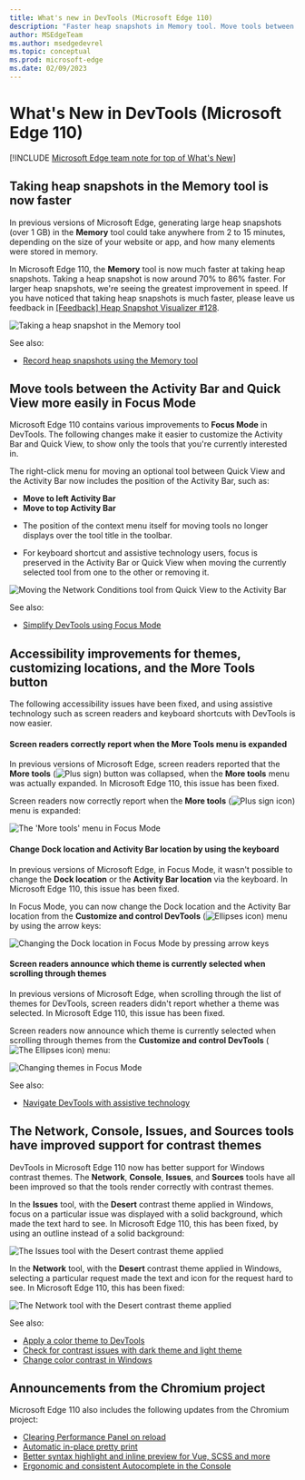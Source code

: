 ```yaml
---
title: What's new in DevTools (Microsoft Edge 110)
description: "Faster heap snapshots in Memory tool. Move tools between Activity Bar and Quick View in Focus Mode. Screen readers report when More Tools is expanded. Change Dock and Activity Bar location via keyboard. Screen readers announce which theme is selected. Improved support for contrast themes. And more."
author: MSEdgeTeam
ms.author: msedgedevrel
ms.topic: conceptual
ms.prod: microsoft-edge
ms.date: 02/09/2023
---
```

# What's New in DevTools (Microsoft Edge 110)

[!INCLUDE [Microsoft Edge team note for top of What's New](../../includes/edge-whats-new-note.md)]


<!-- ====================================================================== -->
## Taking heap snapshots in the Memory tool is now faster

<!-- Subtitle: When taking a heap snapshot greater than 1 GB in size, the time spent generating the snapshot in the Memory tool is at least 70% faster. -->

In previous versions of Microsoft Edge, generating large heap snapshots (over 1 GB) in the **Memory** tool could take anywhere from 2 to 15 minutes, depending on the size of your website or app, and how many elements were stored in memory.

In Microsoft Edge 110, the **Memory** tool is now much faster at taking heap snapshots.  Taking a heap snapshot is now around 70% to 86% faster.  For larger heap snapshots, we're seeing the greatest improvement in speed.  If you have noticed that taking heap snapshots is much faster, please leave us feedback in [[Feedback] Heap Snapshot Visualizer #128](https://github.com/MicrosoftEdge/DevTools/issues/128).<!-- todo: change to the real link text and URL -->

![Taking a heap snapshot in the Memory tool](./devtools-110-images/faster-heap-snapshot.png)

See also:
* [Record heap snapshots using the Memory tool](../../../memory-problems/heap-snapshots.md#take-a-snapshot)


<!-- ====================================================================== -->
## Move tools between the Activity Bar and Quick View more easily in Focus Mode

<!-- Subtitle: Customize both the Activity Bar and Quick View in Focus Mode to see only the tools you care about. -->

Microsoft Edge 110 contains various improvements to **Focus Mode** in DevTools.  The following changes make it easier to customize the Activity Bar and Quick View, to show only the tools that you're currently interested in.

The right-click menu for moving an optional tool between Quick View and the Activity Bar now includes the position of the Activity Bar, such as:
* **Move to left Activity Bar**
* **Move to top Activity Bar**
<!-- todo: screenshot -->

* The position of the context menu itself for moving tools no longer displays over the tool title in the toolbar.
<!-- todo: screenshot -->

* For keyboard shortcut and assistive technology users, focus is preserved in the Activity Bar or Quick View when moving the currently selected tool from one to the other or removing it.
<!-- todo: screenshot -->

![Moving the Network Conditions tool from Quick View to the Activity Bar](./devtools-110-images/focus-mode-moving-tools-context-menu.png)

See also:
* [Simplify DevTools using Focus Mode](../../../experimental-features/focus-mode.md)


<!-- ====================================================================== -->
## Accessibility improvements for themes, customizing locations, and the More Tools button

<!-- Subtitle: Using assistive technology such as screen readers and keyboard shortcuts with DevTools is now easier. -->

The following accessibility issues have been fixed, and using assistive technology such as screen readers and keyboard shortcuts with DevTools is now easier.


<!-- ------------------------------ -->
#### Screen readers correctly report when the More Tools menu is expanded

In previous versions of Microsoft Edge, screen readers reported that the **More tools** (![Plus sign](./devtools-110-images/more-tools-focus-mode-icon.png)) button was collapsed, when the **More tools** menu was actually expanded.  In Microsoft Edge 110, this issue has been fixed.

Screen readers now correctly report when the **More tools** (![Plus sign icon](./devtools-110-images/more-tools-focus-mode-icon.png)) menu is expanded:

![The 'More tools' menu in Focus Mode](./devtools-110-images/a11y-focus-mode-more-tools.png)


<!-- ------------------------------ -->
#### Change Dock location and Activity Bar location by using the keyboard

In previous versions of Microsoft Edge, in Focus Mode, it wasn't possible to change the **Dock location** or the **Activity Bar location** via the keyboard.  In Microsoft Edge 110, this issue has been fixed.

In Focus Mode, you can now change the Dock location and the Activity Bar location from the **Customize and control DevTools** (![Ellipses icon](./devtools-110-images/customize-devtools-focus-mode-icon.png)) menu by using the arrow keys:

![Changing the Dock location in Focus Mode by pressing arrow keys](./devtools-110-images/a11y-focus-mode-dock-location.png)


<!-- ------------------------------ -->
#### Screen readers announce which theme is currently selected when scrolling through themes

In previous versions of Microsoft Edge, when scrolling through the list of themes for DevTools, screen readers didn't report whether a theme was selected.  In Microsoft Edge 110, this issue has been fixed.

Screen readers now announce which theme is currently selected when scrolling through themes from the **Customize and control DevTools** (![The Ellipses icon](./devtools-110-images/customize-devtools-focus-mode-icon.png)) menu:

![Changing themes in Focus Mode](./devtools-110-images/a11y-focus-mode-themes-menu.png)


See also:
* [Navigate DevTools with assistive technology](../../../accessibility/navigation.md)


<!-- ====================================================================== -->
## The Network, Console, Issues, and Sources tools have improved support for contrast themes

<!-- Subtitle: When a Windows contrast theme is applied, using DevTools is now easier. -->

DevTools in Microsoft Edge 110 now has better support for Windows contrast themes.  The **Network**, **Console**, **Issues**, and **Sources** tools have all been improved so that the tools render correctly with contrast themes.

In the **Issues** tool, with the **Desert** contrast theme applied in Windows, focus on a particular issue was displayed with a solid background, which made the text hard to see.  In Microsoft Edge 110, this has been fixed, by using an outline instead of a solid background:

![The Issues tool with the Desert contrast theme applied](./devtools-110-images/hc-mode-issues-tool.png)

In the **Network** tool, with the **Desert** contrast theme applied in Windows, selecting a particular request made the text and icon for the request hard to see.  In Microsoft Edge 110, this has been fixed:

![The Network tool with the Desert contrast theme applied](./devtools-110-images/hc-mode-network-tool.png)

See also:
* [Apply a color theme to DevTools](../../../customize/theme.md)
* [Check for contrast issues with dark theme and light theme](../../../accessibility/test-dark-mode.md)
* [Change color contrast in Windows](https://support.microsoft.com/windows/change-color-contrast-in-windows-fedc744c-90ac-69df-aed5-c8a90125e696)


<!-- ====================================================================== -->
## Announcements from the Chromium project

Microsoft Edge 110 also includes the following updates from the Chromium project:

* [Clearing Performance Panel on reload](https://developer.chrome.com/blog/new-in-devtools-110/#perf)
* [Automatic in-place pretty print](https://developer.chrome.com/blog/new-in-devtools-110/#pretty-print)
* [Better syntax highlight and inline preview for Vue, SCSS and more](https://developer.chrome.com/blog/new-in-devtools-110/#syntax)
* [Ergonomic and consistent Autocomplete in the Console](https://developer.chrome.com/blog/new-in-devtools-110/#console)


<!-- ====================================================================== -->
<!-- uncomment if content is copied from developer.chrome.com to this page -->

<!-- > [!NOTE]
> Portions of this page are modifications based on work created and [shared by Google](https://developers.google.com/terms/site-policies) and used according to terms described in the [Creative Commons Attribution 4.0 International License](https://creativecommons.org/licenses/by/4.0).
> The original page for announcements from the Chromium project is [What's New in DevTools (Chrome 110)](https://developer.chrome.com/blog/new-in-devtools-110) and is authored by [Jecelyn Yeen](https://developers.google.com/web/resources/contributors#jecelynyeen) (Developer advocate working on Chrome DevTools at Google). -->


<!-- ====================================================================== -->
<!-- uncomment if content is copied from developer.chrome.com to this page -->

<!-- [![Creative Commons License](../../../../media/cc-logo/88x31.png)](https://creativecommons.org/licenses/by/4.0)
This work is licensed under a [Creative Commons Attribution 4.0 International License](https://creativecommons.org/licenses/by/4.0). -->
